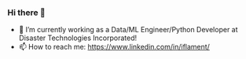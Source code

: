 ### Hi there 👋

- 🔭 I’m currently working as a Data/ML Engineer/Python Developer at Disaster Technologies Incorporated!
- 📫 How to reach me: https://www.linkedin.com/in/iflament/

